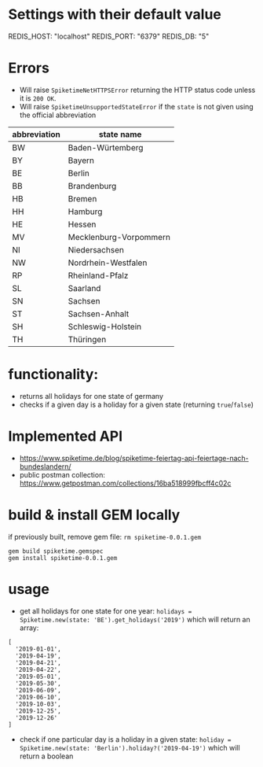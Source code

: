# Settings with their default value
REDIS_HOST: "localhost"
REDIS_PORT: "6379"
REDIS_DB: "5"

# Errors
* Will raise `SpiketimeNetHTTPSError` returning the HTTP status code unless it is `200 OK`.
* Will raise `SpiketimeUnsupportedStateError` if the `state` is not given using the official abbreviation

| abbreviation | state name |
| ------------ | ---------- |
|      BW      | Baden-Würtemberg |
|      BY      | Bayern |
|      BE      | Berlin |
|      BB      | Brandenburg |
|      HB      | Bremen |
|      HH      | Hamburg |
|      HE      | Hessen |
|      MV      | Mecklenburg-Vorpommern |
|      NI      | Niedersachsen |
|      NW      | Nordrhein-Westfalen |
|      RP      | Rheinland-Pfalz |
|      SL      | Saarland |
|      SN      | Sachsen |
|      ST      | Sachsen-Anhalt |
|      SH      | Schleswig-Holstein |
|      TH      | Thüringen |

# functionality:
* returns all holidays for one state of germany
* checks if a given day is a holiday for a given state (returning `true`/`false`)


# Implemented API
* https://www.spiketime.de/blog/spiketime-feiertag-api-feiertage-nach-bundeslandern/
* public postman collection: https://www.getpostman.com/collections/16ba518999fbcff4c02c


# build & install GEM locally
if previously built, remove gem file: `rm spiketime-0.0.1.gem`
```
gem build spiketime.gemspec
gem install spiketime-0.0.1.gem
```

# usage
* get all holidays for one state for one year: `holidays = Spiketime.new(state: 'BE').get_holidays('2019')` which will return an array:
```json-inline
[
  '2019-01-01',
  '2019-04-19',
  '2019-04-21',
  '2019-04-22',
  '2019-05-01',
  '2019-05-30',
  '2019-06-09',
  '2019-06-10',
  '2019-10-03',
  '2019-12-25',
  '2019-12-26'
]
```
* check if one particular day is a holiday in a given state: `holiday = Spiketime.new(state: 'Berlin').holiday?('2019-04-19')` which will return a boolean
